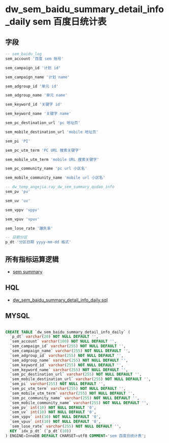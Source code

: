 # dw_sem_baidu_summary_detail_info_daily  sem 百度日统计表

## 字段
``` sql
-- sem_baidu_log
sem_account '百度 sem 账号'

sem_campaign_id '计划 id'

sem_campaign_name '计划 name'

sem_adgroup_id '单元 id'

sem_adgroup_name '单元 name'

sem_keyword_id '关键字 id'

sem_keyword_name '关键字 name'

sem_pc_destination_url 'pc 地址页'

sem_mobile_destination_url 'mobile 地址页'

sem_pi 'PI'

sem_pc_utm_term 'PC URL 搜索关键字'

sem_mobile_utm_term 'mobile URL 搜索关键字'

sem_pc_community_name 'pc url 小区名'

sem_mobile_community_name 'mobile url 小区名'

-- dw_temp_angejia.ray_dw_sem_summary_qudao_info
sem_pv 'pv'

sem_uv 'uv'

sem_vppv 'vppv'

sem_vpuv 'vpuv'

sem_lose_rate '蹦失率'

-- 日期分区
p_dt '分区日期 yyyy-mm-dd 格式'
```

## 所有指标运算逻辑
- [sem summary](service/data-warehouse/db-design/dw/dw_summary/table-design/sem/)

## HQL

- [dw_sem_baidu_summary_detail_info_daily.sql](http://git.corp.angejia.com/dw/dw_sql/tree/master/sem/dw_sem_baidu_summary_detail_info_daily.sql)

## MYSQL
``` sql

CREATE TABLE `dw_sem_baidu_summary_detail_info_daily` (
  `p_dt` varchar(20) NOT NULL DEFAULT '',
  `sem_account` varchar(100) NOT NULL DEFAULT '',
  `sem_campaign_id` varchar(255) NOT NULL DEFAULT '',
  `sem_campaign_name` varchar(255) NOT NULL DEFAULT '',
  `sem_adgroup_id` varchar(255) NOT NULL DEFAULT '',
  `sem_adgroup_name` varchar(255) NOT NULL DEFAULT '',
  `sem_keyword_id` varchar(255) NOT NULL DEFAULT '',
  `sem_keyword_name` varchar(255) NOT NULL DEFAULT '',
  `sem_pc_destination_url` varchar(255) NOT NULL DEFAULT '',
  `sem_mobile_destination_url` varchar(255) NOT NULL DEFAULT '',
  `sem_pi` varchar(255) NOT NULL DEFAULT '',
  `sem_pc_utm_term` varchar(255) NOT NULL DEFAULT '',
  `sem_mobile_utm_term` varchar(255) NOT NULL DEFAULT '',
  `sem_pc_community_name` varchar(255) NOT NULL DEFAULT '',
  `sem_mobile_community_name` varchar(255) NOT NULL DEFAULT '',
  `sem_pv` int(10) NOT NULL DEFAULT '0',
  `sem_uv` int(10) NOT NULL DEFAULT '0',
  `sem_vppv` int(10) NOT NULL DEFAULT '0',
  `sem_vpuv` int(10) NOT NULL DEFAULT '0',
  `sem_lose_rate` varchar(255) NOT NULL DEFAULT '',
  KEY `idx_p_dt` (`p_dt`(10))
) ENGINE=InnoDB DEFAULT CHARSET=utf8 COMMENT='sem 百度日统计表';
```
